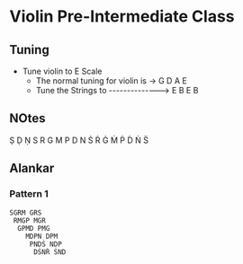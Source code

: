 # Violin Pre-Intermediate Class

## Tuning
- Tune violin to E Scale
  - The normal tuning for violin is -> G D A E
  - Tune the Strings to --------------> E B E B
 
## NOtes
Ṣ Ḍ Ṇ S R G M P D N Ṡ Ṙ Ġ Ṁ Ṗ Ḋ Ṅ S̈


## Alankar
### Pattern 1
```shell
SGRM GRS 
 RMGP MGR 
  GPMD PMG 
    MDPN DPM
     PNDṠ NDP
      DṠNṘ ṠND
```
